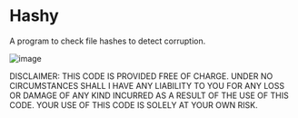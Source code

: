 # Hashy

A program to check file hashes to detect corruption.

![image](https://user-images.githubusercontent.com/20383538/222994928-44ef4097-2811-4258-8cbc-1da779d147f2.png)

DISCLAIMER: THIS CODE IS PROVIDED FREE OF CHARGE.
UNDER NO CIRCUMSTANCES SHALL I HAVE ANY LIABILITY TO YOU FOR ANY LOSS OR DAMAGE OF ANY KIND INCURRED AS A RESULT OF THE USE OF THIS CODE.
YOUR USE OF THIS CODE IS SOLELY AT YOUR OWN RISK.
